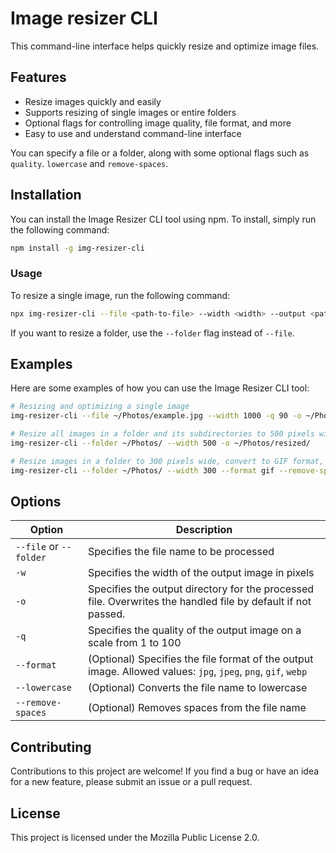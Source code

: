# Image resizer CLI

This command-line interface helps quickly resize and optimize image files.

## Features

- Resize images quickly and easily
- Supports resizing of single images or entire folders
- Optional flags for controlling image quality, file format, and more
- Easy to use and understand command-line interface

You can specify a file or a folder, along with some optional flags such as `quality`. `lowercase` and `remove-spaces`.

## Installation

You can install the Image Resizer CLI tool using npm. To install, simply run the following command:

```bash
npm install -g img-resizer-cli
```

### Usage

To resize a single image, run the following command:

```bash
npx img-resizer-cli --file <path-to-file> --width <width> --output <path-to-output-folder>
```

If you want to resize a folder, use the `--folder` flag instead of `--file`.

## Examples

Here are some examples of how you can use the Image Resizer CLI tool:

```bash
# Resizing and optimizing a single image
img-resizer-cli --file ~/Photos/example.jpg --width 1000 -q 90 -o ~/Photos/resized/

# Resize all images in a folder and its subdirectories to 500 pixels wide and output to a different folder
img-resizer-cli --folder ~/Photos/ --width 500 -o ~/Photos/resized/

# Resize images in a folder to 300 pixels wide, convert to GIF format, and remove spaces from the file names
img-resizer-cli --folder ~/Photos/ --width 300 --format gif --remove-spaces
```

## Options

| Option                 | Description                                                                                                   |
| ---------------------- | ------------------------------------------------------------------------------------------------------------- |
| `--file` or `--folder` | Specifies the file name to be processed                                                                       |
| `-w`                   | Specifies the width of the output image in pixels                                                             |
| `-o`                   | Specifies the output directory for the processed file. Overwrites the handled file by default if not passed.  |
| `-q`                   | Specifies the quality of the output image on a scale from 1 to 100                                            |
| `--format`             | (Optional) Specifies the file format of the output image. Allowed values: `jpg`, `jpeg`, `png`, `gif`, `webp` |
| `--lowercase`          | (Optional) Converts the file name to lowercase                                                                |
| `--remove-spaces`      | (Optional) Removes spaces from the file name                                                                  |

## Contributing

Contributions to this project are welcome! If you find a bug or have an idea for a new feature, please submit an issue or a pull request.

## License

This project is licensed under the Mozilla Public License 2.0.
